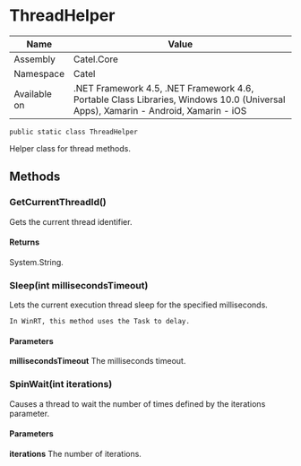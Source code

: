 

# ThreadHelper

Name|Value
---|---
Assembly|Catel.Core
Namespace|Catel
Available on|.NET Framework 4.5, .NET Framework 4.6, Portable Class Libraries, Windows 10.0 (Universal Apps), Xamarin - Android, Xamarin - iOS

```
public static class ThreadHelper
```

Helper class for thread methods.



## Methods

### GetCurrentThreadId()

Gets the current thread identifier.

#### Returns

System.String.



### Sleep(int millisecondsTimeout)

Lets the current execution thread sleep for the specified milliseconds.
    


    In WinRT, this method uses the Task to delay.

#### Parameters

**millisecondsTimeout**
The milliseconds timeout.



### SpinWait(int iterations)

Causes a thread to wait the number of times defined by the iterations parameter.

#### Parameters

**iterations**
The number of iterations.



